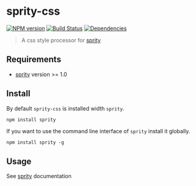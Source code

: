 # sprity-css

[![NPM version](https://badge.fury.io/js/sprity-css.svg)](http://badge.fury.io/js/sprity-css) [![Build Status](https://travis-ci.org/sprity/sprity-css.svg?branch=master)](https://travis-ci.org/sprity/sprity-css) [![Dependencies](https://david-dm.org/sprity/sprity-css.svg)](https://david-dm.org/sprity/sprity-css)

> A css style processor for [sprity](https://npmjs.org/package/sprity)

## Requirements

- [sprity](https://npmjs.org/package/sprity) version >= 1.0

## Install

By default `sprity-css` is installed width `sprity`.

```sh
npm install sprity
```

If you want to use the command line interface of `sprity` install it globally.

```
npm install sprity -g
```

## Usage

See [sprity](https://npmjs.org/package/sprity) documentation
